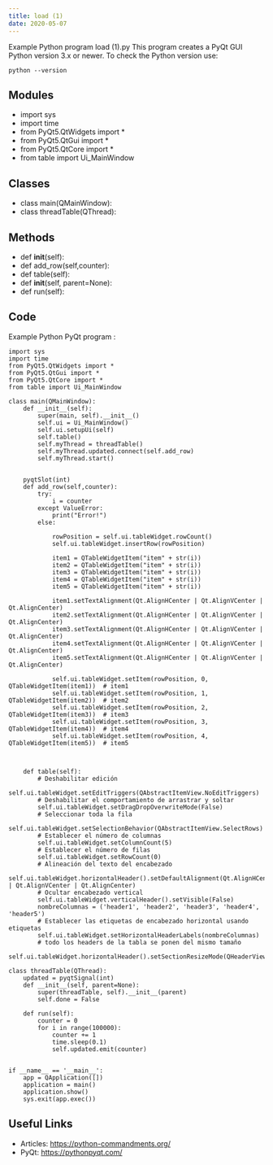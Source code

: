 ```yaml
---
title: load (1)
date: 2020-05-07
---
```

Example Python program load (1).py
This program creates a PyQt GUI
Python version 3.x or newer.
To check the Python version use:

    python --version

## Modules

* import sys
* import time
* from PyQt5.QtWidgets import *
* from PyQt5.QtGui import *
* from PyQt5.QtCore import *
* from table import Ui_MainWindow

## Classes

* class main(QMainWindow):
* class threadTable(QThread):

## Methods

* def __init__(self):
* def add_row(self,counter):
* def table(self):
* def __init__(self, parent=None):
* def run(self):

## Code

Example Python PyQt program :

    import sys
    import time
    from PyQt5.QtWidgets import *
    from PyQt5.QtGui import *
    from PyQt5.QtCore import *
    from table import Ui_MainWindow
    
    class main(QMainWindow):
        def __init__(self):
            super(main, self).__init__()
            self.ui = Ui_MainWindow()
            self.ui.setupUi(self)
            self.table()
            self.myThread = threadTable()
            self.myThread.updated.connect(self.add_row)
            self.myThread.start()
    
    
        pyqtSlot(int)
        def add_row(self,counter):
            try:
                i = counter
            except ValueError:
                print("Error!")
            else:            
    
                rowPosition = self.ui.tableWidget.rowCount()
                self.ui.tableWidget.insertRow(rowPosition)
            
                item1 = QTableWidgetItem("item" + str(i))
                item2 = QTableWidgetItem("item" + str(i))
                item3 = QTableWidgetItem("item" + str(i))
                item4 = QTableWidgetItem("item" + str(i))
                item5 = QTableWidgetItem("item" + str(i))
    
                item1.setTextAlignment(Qt.AlignHCenter | Qt.AlignVCenter | Qt.AlignCenter)
                item2.setTextAlignment(Qt.AlignHCenter | Qt.AlignVCenter | Qt.AlignCenter)
                item3.setTextAlignment(Qt.AlignHCenter | Qt.AlignVCenter | Qt.AlignCenter)
                item4.setTextAlignment(Qt.AlignHCenter | Qt.AlignVCenter | Qt.AlignCenter)
                item5.setTextAlignment(Qt.AlignHCenter | Qt.AlignVCenter | Qt.AlignCenter)
    
                self.ui.tableWidget.setItem(rowPosition, 0, QTableWidgetItem(item1))  # item1
                self.ui.tableWidget.setItem(rowPosition, 1, QTableWidgetItem(item2))  # item2
                self.ui.tableWidget.setItem(rowPosition, 2, QTableWidgetItem(item3))  # item3
                self.ui.tableWidget.setItem(rowPosition, 3, QTableWidgetItem(item4))  # item4
                self.ui.tableWidget.setItem(rowPosition, 4, QTableWidgetItem(item5))  # item5   
    
    
    
        def table(self):
            # Deshabilitar edición
            self.ui.tableWidget.setEditTriggers(QAbstractItemView.NoEditTriggers)
            # Deshabilitar el comportamiento de arrastrar y soltar
            self.ui.tableWidget.setDragDropOverwriteMode(False)
            # Seleccionar toda la fila
            self.ui.tableWidget.setSelectionBehavior(QAbstractItemView.SelectRows)
            # Establecer el número de columnas
            self.ui.tableWidget.setColumnCount(5)
            # Establecer el número de filas
            self.ui.tableWidget.setRowCount(0)
            # Alineación del texto del encabezado
            self.ui.tableWidget.horizontalHeader().setDefaultAlignment(Qt.AlignHCenter | Qt.AlignVCenter | Qt.AlignCenter)
            # Ocultar encabezado vertical
            self.ui.tableWidget.verticalHeader().setVisible(False)
            nombreColumnas = ('header1', 'header2', 'header3', 'header4', 'header5')
            # Establecer las etiquetas de encabezado horizontal usando etiquetas
            self.ui.tableWidget.setHorizontalHeaderLabels(nombreColumnas)
            # todo los headers de la tabla se ponen del mismo tamaño
            self.ui.tableWidget.horizontalHeader().setSectionResizeMode(QHeaderView.Stretch)
    
    class threadTable(QThread):
        updated = pyqtSignal(int)
        def __init__(self, parent=None):
            super(threadTable, self).__init__(parent)
            self.done = False
    
        def run(self):
            counter = 0
            for i in range(100000):
                counter += 1
                time.sleep(0.1)
                self.updated.emit(counter)
    
    
    if __name__ == '__main__':
        app = QApplication([])
        application = main()
        application.show()
        sys.exit(app.exec())

## Useful Links

- Articles: https://python-commandments.org/
- PyQt: https://pythonpyqt.com/
